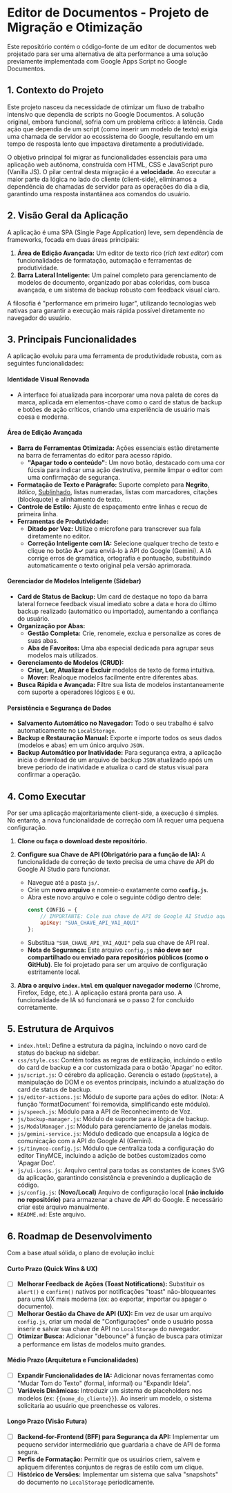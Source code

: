 # Editor de Documentos - Projeto de Migração e Otimização

Este repositório contém o código-fonte de um editor de documentos web projetado para ser uma alternativa de alta performance a uma solução previamente implementada com Google Apps Script no Google Documentos.

## 1. Contexto do Projeto

Este projeto nasceu da necessidade de otimizar um fluxo de trabalho intensivo que dependia de scripts no Google Documentos. A solução original, embora funcional, sofria com um problema crítico: a latência. Cada ação que dependia de um script (como inserir um modelo de texto) exigia uma chamada de servidor ao ecossistema do Google, resultando em um tempo de resposta lento que impactava diretamente a produtividade.

O objetivo principal foi migrar as funcionalidades essenciais para uma aplicação web autônoma, construída com HTML, CSS e JavaScript puro (Vanilla JS). O pilar central desta migração é a **velocidade**. Ao executar a maior parte da lógica no lado do cliente (client-side), eliminamos a dependência de chamadas de servidor para as operações do dia a dia, garantindo uma resposta instantânea aos comandos do usuário.

## 2. Visão Geral da Aplicação

A aplicação é uma SPA (Single Page Application) leve, sem dependência de frameworks, focada em duas áreas principais:

1.  **Área de Edição Avançada:** Um editor de texto rico (*rich text editor*) com funcionalidades de formatação, automação e ferramentas de produtividade.
2.  **Barra Lateral Inteligente:** Um painel completo para gerenciamento de modelos de documento, organizado por abas coloridas, com busca avançada, e um sistema de backup robusto com feedback visual claro.

A filosofia é "performance em primeiro lugar", utilizando tecnologias web nativas para garantir a execução mais rápida possível diretamente no navegador do usuário.

## 3. Principais Funcionalidades

A aplicação evoluiu para uma ferramenta de produtividade robusta, com as seguintes funcionalidades:

#### Identidade Visual Renovada
-   A interface foi atualizada para incorporar uma nova paleta de cores da marca, aplicada em elementos-chave como o card de status de backup e botões de ação críticos, criando uma experiência de usuário mais coesa e moderna.

#### Área de Edição Avançada
-   **Barra de Ferramentas Otimizada:** Ações essenciais estão diretamente na barra de ferramentas do editor para acesso rápido.
    -   **"Apagar todo o conteúdo":** Um novo botão, destacado com uma cor fúcsia para indicar uma ação destrutiva, permite limpar o editor com uma confirmação de segurança.
-   **Formatação de Texto e Parágrafo:** Suporte completo para **Negrito**, *Itálico*, <u>Sublinhado</u>, listas numeradas, listas com marcadores, citações (blockquote) e alinhamento de texto.
-   **Controle de Estilo:** Ajuste de espaçamento entre linhas e recuo de primeira linha.
-   **Ferramentas de Produtividade:**
    -   **Ditado por Voz:** Utilize o microfone para transcrever sua fala diretamente no editor.
    -   **Correção Inteligente com IA:** Selecione qualquer trecho de texto e clique no botão **A✓** para enviá-lo à API do Google (Gemini). A IA corrige erros de gramática, ortografia e pontuação, substituindo automaticamente o texto original pela versão aprimorada.

#### Gerenciador de Modelos Inteligente (Sidebar)
-   **Card de Status de Backup:** Um card de destaque no topo da barra lateral fornece feedback visual imediato sobre a data e hora do último backup realizado (automático ou importado), aumentando a confiança do usuário.
-   **Organização por Abas:**
    -   **Gestão Completa:** Crie, renomeie, exclua e personalize as cores de suas abas.
    -   **Aba de Favoritos:** Uma aba especial dedicada para agrupar seus modelos mais utilizados.
-   **Gerenciamento de Modelos (CRUD):**
    -   **Criar, Ler, Atualizar e Excluir** modelos de texto de forma intuitiva.
    -   **Mover:** Realoque modelos facilmente entre diferentes abas.
-   **Busca Rápida e Avançada:** Filtre sua lista de modelos instantaneamente com suporte a operadores lógicos `E` e `OU`.

#### Persistência e Segurança de Dados
-   **Salvamento Automático no Navegador:** Todo o seu trabalho é salvo automaticamente no `LocalStorage`.
-   **Backup e Restauração Manual:** Exporte e importe todos os seus dados (modelos e abas) em um único arquivo `JSON`.
-   **Backup Automático por Inatividade:** Para segurança extra, a aplicação inicia o download de um arquivo de backup `JSON` atualizado após um breve período de inatividade e atualiza o card de status visual para confirmar a operação.

## 4. Como Executar

Por ser uma aplicação majoritariamente client-side, a execução é simples. No entanto, a nova funcionalidade de correção com IA requer uma pequena configuração.

1.  **Clone ou faça o download deste repositório.**

2.  **Configure sua Chave de API (Obrigatório para a função de IA):**
    A funcionalidade de correção de texto precisa de uma chave de API do Google AI Studio para funcionar.
    *   Navegue até a pasta `js/`.
    *   Crie um **novo arquivo** e nomeie-o exatamente como **`config.js`**.
    *   Abra este novo arquivo e cole o seguinte código dentro dele:
        ```javascript
        const CONFIG = {
            // IMPORTANTE: Cole sua chave de API do Google AI Studio aqui, dentro das aspas.
            apiKey: "SUA_CHAVE_API_VAI_AQUI"
        };
        ```
    *   Substitua `"SUA_CHAVE_API_VAI_AQUI"` pela sua chave de API real.
    *   **Nota de Segurança:** Este arquivo `config.js` **não deve ser compartilhado ou enviado para repositórios públicos (como o GitHub)**. Ele foi projetado para ser um arquivo de configuração estritamente local.

3.  **Abra o arquivo `index.html` em qualquer navegador moderno** (Chrome, Firefox, Edge, etc.). A aplicação estará pronta para uso. A funcionalidade de IA só funcionará se o passo 2 for concluído corretamente.

## 5. Estrutura de Arquivos

-   `index.html`: Define a estrutura da página, incluindo o novo card de status do backup na sidebar.
-   `css/style.css`: Contém todas as regras de estilização, incluindo o estilo do card de backup e a cor customizada para o botão 'Apagar' no editor.
-   `js/script.js`: O cérebro da aplicação. Gerencia o estado (`appState`), a manipulação do DOM e os eventos principais, incluindo a atualização do card de status de backup.
-   `js/editor-actions.js`: Módulo de suporte para ações do editor. (Nota: A função 'formatDocument' foi removida, simplificando este módulo).
-   `js/speech.js`: Módulo para a API de Reconhecimento de Voz.
-   `js/backup-manager.js`: Módulo de suporte para a lógica de backup.
-   `js/ModalManager.js`: Módulo para gerenciamento de janelas modais.
-   `js/gemini-service.js`: Módulo dedicado que encapsula a lógica de comunicação com a API do Google AI (Gemini).
-   `js/tinymce-config.js`: Módulo que centraliza toda a configuração do editor TinyMCE, incluindo a adição de botões customizados como 'Apagar Doc'.
-   `js/ui-icons.js`: Arquivo central para todas as constantes de ícones SVG da aplicação, garantindo consistência e prevenindo a duplicação de código.
-   `js/config.js`: **(Novo/Local)** Arquivo de configuração local **(não incluído no repositório)** para armazenar a chave de API do Google. É necessário criar este arquivo manualmente.
-   `README.md`: Este arquivo.

## 6. Roadmap de Desenvolvimento

Com a base atual sólida, o plano de evolução inclui:

#### Curto Prazo (Quick Wins & UX)
-   [ ] **Melhorar Feedback de Ações (Toast Notifications):** Substituir os `alert()` e `confirm()` nativos por notificações "toast" não-bloqueantes para uma UX mais moderna (ex: ao exportar, importar ou apagar o documento).
-   [ ] **Melhorar Gestão da Chave de API (UX):** Em vez de usar um arquivo `config.js`, criar um modal de "Configurações" onde o usuário possa inserir e salvar sua chave de API no `LocalStorage` do navegador.
-   [ ] **Otimizar Busca:** Adicionar "debounce" à função de busca para otimizar a performance em listas de modelos muito grandes.

#### Médio Prazo (Arquitetura e Funcionalidades)
-   [ ] **Expandir Funcionalidades de IA:** Adicionar novas ferramentas como "Mudar Tom do Texto" (formal, informal) ou "Expandir Ideia".
-   [ ] **Variáveis Dinâmicas:** Introduzir um sistema de placeholders nos modelos (ex: `{{nome_do_cliente}}`). Ao inserir um modelo, o sistema solicitaria ao usuário que preenchesse os valores.

#### Longo Prazo (Visão Futura)
-   [ ] **Backend-for-Frontend (BFF) para Segurança da API:** Implementar um pequeno servidor intermediário que guardaria a chave de API de forma segura.
-   [ ] **Perfis de Formatação:** Permitir que os usuários criem, salvem e apliquem diferentes conjuntos de regras de estilo com um clique.
-   [ ] **Histórico de Versões:** Implementar um sistema que salva "snapshots" do documento no `LocalStorage` periodicamente.
